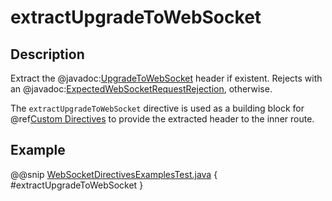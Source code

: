# extractUpgradeToWebSocket

## Description

Extract the @javadoc:[UpgradeToWebSocket](akka.http.javadsl.model.ws.UpgradeToWebSocket) header if existent. Rejects with an @javadoc:[ExpectedWebSocketRequestRejection](akka.http.javadsl.server.ExpectedWebSocketRequestRejection), otherwise.

The `extractUpgradeToWebSocket` directive is used as a building block for @ref[Custom Directives](../custom-directives.md) to provide the extracted header to the inner route.

## Example

@@snip [WebSocketDirectivesExamplesTest.java](../../../../../../../test/java/docs/http/javadsl/server/directives/WebSocketDirectivesExamplesTest.java) { #extractUpgradeToWebSocket }
